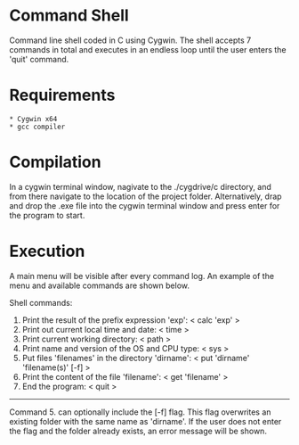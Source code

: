 # Command Shell
Command line shell coded in C using Cygwin. The shell accepts 7 commands in total and executes in an endless loop until the user enters the 'quit' command.

#   Requirements 
	* Cygwin x64
	* gcc compiler

#   Compilation

In a cygwin terminal window, nagivate to the ./cygdrive/c directory, and from there navigate to the location of the project folder. Alternatively, drap and drop the .exe file into the cygwin terminal window and press enter for the program to start.

# Execution
A main menu will be visible after every command log. An example of the menu and available commands are shown below.

  Shell commands:
  1. Print the result of the prefix expression 'exp':      < calc 'exp' >
  2. Print out current local time and date:                < time >
  3. Print current working directory:                      < path >
  4. Print name and version of the OS and CPU type:        < sys >
  5. Put files 'filenames' in the directory 'dirname':     < put 'dirname' 'filename(s)' [-f] >
  6. Print the content of the file 'filename':             < get 'filename' >
  7. End the program:                                      < quit >
  ---

Command 5. can optionally include the [-f] flag. This flag overwrites an existing folder with the same name as 'dirname'. If the user does not enter the flag and the folder already exists, an error message will be shown.
